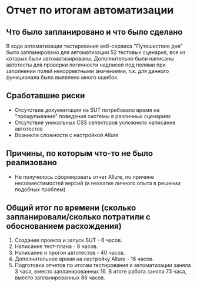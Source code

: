 # Отчет по итогам автоматизации
## Что было запланировано и что было сделано
В ходе автоматизации тестирования веб-сервиса "Путешествие дня" было запланировано для автоматизации 52 тестовых сценария, все из которых были автоматизированы.
Дополнительно были написаны автотесты для проверки логичности надписей под полями при заполнении полей некорректными значениями, т.к. для данного функционала было выявлено много ошибок.

## Сработавшие риски
- Отсутствие документации на SUT потребовало время на "прощупывание" поведения системы в различных сценариях
- Отсутствие уникальных CSS селекторов усложнило написание автотестов
- Возникли сложности с настройкой Allure

## Причины, по которым что-то не было реализовано
- Не получилось сформировать отчет Allure, по причине несовместимостей версий (и нехватке личного опыта в решении подобных проблем)

## Общий итог по времени (сколько запланировали/сколько потратили с обоснованием расхождения)
1. Создание проекта и запуск SUT - 6 часов.
1. Написание тест-плана - 8 часов.
1. Написание и прогон автотестов - 40 часов.
1. Дополнительное время на настройку Allure - 16 часов.
1. Подготовка отчетов по итогам тестирования и автоматизации заняла 3 часа, вместо запланированных 16.
   В итоге работа заняла 73 часа, вместо запланированных 86 часов.